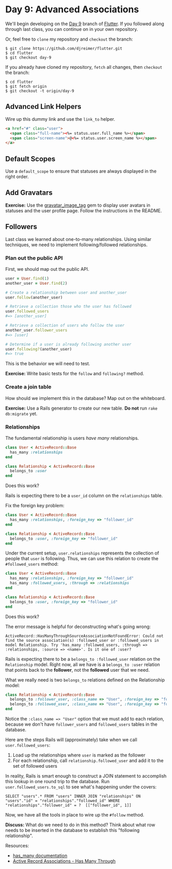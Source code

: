 # Day 9: Advanced Associations

We'll begin developing on the [Day 9](https://github.com/djreimer/flutter/tree/day-9) branch of [Flutter](https://github.com/djreimer/flutter). If you followed along through last class, you can continue on in your own repository.

Or, feel free to `clone` my repository and `checkout` the branch:

    $ git clone https://github.com/djreimer/flutter.git
    $ cd flutter
    $ git checkout day-9

If you already have cloned my repository, `fetch` all changes, then `checkout` the branch:

    $ cd flutter
    $ git fetch origin
    $ git checkout -t origin/day-9

## Advanced Link Helpers

Wire up this dummy link and use the `link_to` helper.

```html
<a href="#" class="user">
  <span class="full-name"><%= status.user.full_name %></span>
  <span class="screen-name">@<%= status.user.screen_name %></span>
</a>
```

## Default Scopes

Use a `default_scope` to ensure that statuses are always displayed in the right order.

## Add Gravatars

**Exercise:** Use the [gravatar_image_tag](https://github.com/mdeering/gravatar_image_tag) gem to display user avatars in statuses and the user profile page. Follow the instructions in the README.

## Followers

Last class we learned about one-to-many relationships. Using similar techniques, we need to implement following/followed relationships.

### Plan out the public API

First, we should map out the public API.

```ruby
user = User.find(1)
another_user = User.find(2)

# Create a relationship between user and another_user
user.follow(another_user)

# Retrieve a collection those who the user has followed
user.followed_users
#=> [another_user]

# Retrieve a collection of users who follow the user
another_user.follower_users
#=> [user]

# Determine if a user is already following another user
user.following?(another_user)
#=> true
```

This is the behavior we will need to test.

**Exercise:** Write basic tests for the `follow` and `following?` method.

### Create a join table

How should we implement this in the database? Map out on the whiteboard.

**Exercise:** Use a Rails generator to create our new table. **Do not** run `rake db:migrate` yet.

### Relationships

The fundamental relationship is users *have many* relationships.

```ruby
class User < ActiveRecord::Base
  has_many :relationships
end

class Relationship < ActiveRecord::Base
  belongs_to :user
end
```

Does this work? 

Rails is expecting there to be a `user_id` column on the `relationships` table.

Fix the foreign key problem:

```ruby
class User < ActiveRecord::Base
  has_many :relationships, :foreign_key => "follower_id"
end

class Relationship < ActiveRecord::Base
  belongs_to :user, :foreign_key => "follower_id"
end
```

Under the current setup, `user.relationships` represents the collection of people that `user` is following. Thus, we can use this relation to create the `#followed_users` method: 

```ruby
class User < ActiveRecord::Base
  has_many :relationships, :foreign_key => "follower_id"
  has_many :followed_users, :through => :relationships
end

class Relationship < ActiveRecord::Base
  belongs_to :user, :foreign_key => "follower_id"
end
```

Does this work?

The error message is helpful for deconstructing what's going wrong:

    ActiveRecord::HasManyThroughSourceAssociationNotFoundError: Could not find the source association(s) :followed_user or :followed_users in model Relationship. Try 'has_many :followed_users, :through => :relationships, :source => <name>'. Is it one of :user?

Rails is expecting there to be a `belongs_to :followed_user` relation on the `Relationship` model. Right now, all we have is a `belongs_to :user` relation that points back to the **follower**, not the **followed** user that we need.

What we really need is two `belongs_to` relations defined on the Relationship model:

```ruby
class Relationship < ActiveRecord::Base
  belongs_to :follower_user, :class_name => "User", :foreign_key => "follower_id"
  belongs_to :followed_user, :class_name => "User", :foreign_key => "followed_id"
end
```

Notice the `:class_name => "User"` option that we must add to each relation, because we don't have `follower_users` and `followed_users` tables in the database.

Here are the steps Rails will (approximately) take when we call `user.followed_users`:

1. Load up the relationships where `user` is marked as the follower
2. For each relationship, call `relationship.followed_user` and add it to the set of followed users

In reality, Rails is smart enough to construct a JOIN statement to accomplish this lookup in one round trip to the database. Run `user.followed_users.to_sql` to see what's happening under the covers:

    SELECT "users".* FROM "users" INNER JOIN "relationships" ON "users"."id" = "relationships"."followed_id" WHERE "relationships"."follower_id" = ?  [["follower_id", 1]]

Now, we have all the tools in place to wire up the `#follow` method.

**Discuss:** What do we need to do in this method? Think about what row needs to be inserted in the database to establish this "following relationship".

Resources:

- [has_many documentation](http://api.rubyonrails.org/classes/ActiveRecord/Associations/ClassMethods.html#method-i-has_many)
- [Active Record Associations - Has Many Through](http://guides.rubyonrails.org/association_basics.html#the-has-many-through-association)